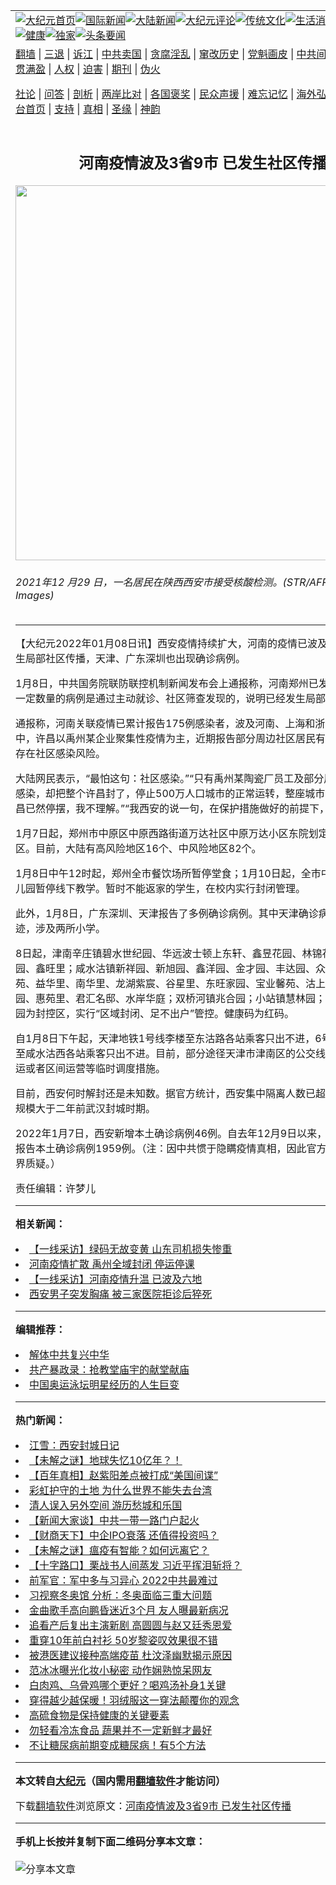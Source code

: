<a name="1" id="1" target="_blank"></a><span id="1"></span>
<table align=center border="0"><tr><td colspan="2" VALIGN=TOP><a href="https://github.com/ugusjm389/djy/blob/master/gb/nf1351518.md#1"><img src="https://raw.githubusercontent.com/ugusjm389/www/master/t/djy/1.jpg" title="大纪元首页" alt="大纪元首页"></a><a href="https://github.com/ugusjm389/djy/blob/master/gb/n24hr.md#1"><img src="https://raw.githubusercontent.com/ugusjm389/www/master/t/djy/3.jpg" title="国际新闻" alt="国际新闻"></a><a href="https://github.com/ugusjm389/djy/blob/master/gb/nsc413.md#1"><img src="https://raw.githubusercontent.com/ugusjm389/www/master/t/djy/4.jpg" title="大陆新闻" alt="大陆新闻"></a><a href="https://github.com/ugusjm389/djy/blob/master/gb/news392.md#1"><img src="https://raw.githubusercontent.com/ugusjm389/www/master/t/djy/5.jpg" title="大纪元评论" alt="大纪元评论"></a><a href="https://github.com/ugusjm389/djy/blob/master/gb/news2007.md#1"><img src="https://raw.githubusercontent.com/ugusjm389/www/master/t/djy/6.jpg" title="传统文化" alt="传统文化"></a><a href="https://github.com/ugusjm389/djy/blob/master/gb/news2008.md#1"><img src="https://raw.githubusercontent.com/ugusjm389/www/master/t/djy/7.jpg" title="生活消费" alt="生活消费"></a><a href="https://github.com/ugusjm389/djy/blob/master/gb/ncyule.md#1"><img src="https://raw.githubusercontent.com/ugusjm389/www/master/t/djy/8.jpg" title="娱乐休闲" alt="娱乐休闲"></a><a href="https://github.com/ugusjm389/djy/blob/master/gb/nsc1002.md#1"><img src="https://raw.githubusercontent.com/ugusjm389/www/master/t/djy/9.jpg" title="健康" alt="健康"></a><a href="https://github.com/ugusjm389/djy/blob/master/gb/nf6092.md#1"><img src="https://raw.githubusercontent.com/ugusjm389/www/master/t/djy/10a.jpg" title="独家" alt="独家"></a><a href="https://github.com/ugusjm389/djy/blob/master/gb/nf4514.md#1"><img src="https://raw.githubusercontent.com/ugusjm389/www/master/t/djy/12a.jpg" title="头条要闻" alt="头条要闻"></a></td></tr>
<tr><td colspan="2" VALIGN=TOP><a target="_blank" href="https://github.com/ugusjm389/www/blob/master/README.md?zsrh#1">翻墙</a> | <a target="_blank" href="https://github.com/ugusjm389/djy/blob/master/gb/nf5657.md#1">三退</a> | <a target="_blank" href="https://github.com/ugusjm389/djy/blob/master/gb/nf6124.md#1">诉江</a> | <a target="_blank" href="https://github.com/ugusjm389/djy/blob/master/gb/nf1176117.md#1">中共卖国</a> | <a target="_blank" href="https://github.com/ugusjm389/djy/blob/master/gb/nf5773.md#1">贪腐淫乱</a> | <a target="_blank" href="https://github.com/ugusjm389/djy/blob/master/gb/nf1176115.md#1">窜改历史</a> | <a target="_blank" href="https://github.com/ugusjm389/djy/blob/master/gb/nf1176107.md#1">党魁画皮</a> | <a target="_blank" href="https://github.com/ugusjm389/djy/blob/master/gb/nf1320400.md#1">中共间谍</a> | <a target="_blank" href="https://github.com/ugusjm389/djy/blob/master/gb/nf1176114.md#1">破坏传统</a> | <a target="_blank" href="https://github.com/ugusjm389/ntdtv/blob/master/gb/prog447_1.md#1">恶贯满盈</a> | <a target="_blank" href="https://github.com/ugusjm389/djy/blob/master/gb/ncid278.md#1">人权</a> | <a target="_blank" href="https://github.com/ugusjm389/djy/blob/master/gb/nf1176111.md#1">迫害</a> | <a target="_blank" href="https://gitlab.com/szzdlab/mh-qikan/blob/master/README.md#1">期刊</a> | <a target="_blank" href="https://github.com/ugusjm389/djy/blob/master/gb/nf5562.md#1">伪火</a></p><p><a target="_blank" href="https://github.com/ugusjm389/djy/blob/master/gb/9p.md#1">社论</a> | <a target="_blank" href="https://github.com/ugusjm389/djy/blob/master/gb/nf4378.md#1">问答</a> | <a target="_blank" href="https://github.com/ugusjm389/djy/blob/master/gb/nf5792.md#1">剖析</a> | <a target="_blank" href="https://github.com/ugusjm389/djy/blob/master/gb/nf5735.md#1">两岸比对</a> | <a target="_blank" href="https://github.com/ugusjm389/djy/blob/master/gb/nf6119.md#1">各国褒奖</a> | <a target="_blank" href="https://github.com/ugusjm389/djy/blob/master/gb/nf6120.md#1">民众声援</a> | <a target="_blank" href="https://github.com/ugusjm389/djy/blob/master/gb/nf1188594.md#1">难忘记忆</a> | <a target="_blank" href="https://github.com/ugusjm389/djy/blob/master/gb/nf3180.md#1">海外弘传</a> | <a target="_blank" href="https://github.com/ugusjm389/djy/blob/master/gb/nf5410.md#1">万人上访</a> | <a target="_blank" href="https://github.com/ugusjm389/www/blob/master/README.md?zsrh#1">平台首页</a> | <a target="_blank" href="https://github.com/ugusjm389/djy/blob/master/gb/nf4386.md#1">支持</a> | <a target="_blank" href="https://github.com/ugusjm389/djy/blob/master/gb/nf4389.md#1">真相</a> | <a target="_blank" href="https://github.com/ugusjm389/djy/blob/master/gb/nf5790.md#1">圣缘</a> | <a target="_blank" href="https://github.com/ugusjm389/djy/blob/master/gb/nf4786.md#1">神韵</a></td></tr>
<tr><td VALIGN=TOP width="626"><h2 align=center>河南疫情波及3省9市 已发生社区传播</h2>
<img width="600" src="https://i.epochtimes.com/assets/uploads/2022/01/id13490251-GettyImages-1237454371-600x400.jpg" />
<h6>2021年12 月29 日，一名居民在陕西西安市接受核酸检测。(STR/AFP via Getty Images)
</h6>
<hr>
	<p>【大纪元2022年01月08日讯】<ahref="https://github.com/ugusjm389/djy/blob/master/gb/tag/%E8%A5%BF%E5%AE%89%E7%96%AB%E6%83%85.md#1">西安疫情</a>持续扩大，河南的疫情已波及3省9市，并发生局部<ahref="https://github.com/ugusjm389/djy/blob/master/gb/tag/%E7%A4%BE%E5%8C%BA%E4%BC%A0%E6%92%AD.md#1">社区传播</a>，天津、广东深圳也出现确诊病例。</p>
<p>1月8日，中共国务院联防联控机制新闻发布会上通报称，河南郑州已发现的病例中有一定数量的病例是通过主动就诊、社区筛查发现的，说明已经发生局部的<ahref="https://github.com/ugusjm389/djy/blob/master/gb/tag/%E7%A4%BE%E5%8C%BA%E4%BC%A0%E6%92%AD.md#1">社区传播</a>。</p>
<p>通报称，河南关联疫情已累计报告175例感染者，波及河南、上海和浙江3省9市。其中，许昌以禹州某企业聚集性疫情为主，近期报告部分周边社区居民有感染的情况，存在社区感染风险。</p>
<p>大陆网民表示，“最怕这句：社区感染。”“只有禹州某陶瓷厂员工及部分周边社区居民感染，却把整个许昌封了，停止500万人口城市的正常运转，整座城市活力尽失。许昌已然停摆，我不理解。”“我西安的说一句，在保护措施做好的前提下，多囤点吃的。”</p>
<p>1月7日起，郑州市中原区中原西路街道万达社区中原万达小区东院划定为中风险地区。目前，大陆有高风险地区16个、中风险地区82个。</p>
<p>1月8日中午12时起，郑州全市餐饮场所暂停堂食；1月10日起，全市中小学校、幼儿园暂停线下教学。暂时不能返家的学生，在校内实行封闭管理。</p>
<p>此外，1月8日，广东深圳、天津报告了多例确诊病例。其中天津确诊病例的活动轨迹，涉及两所小学。</p>
<p>8日起，津南辛庄镇碧水世纪园、华远波士顿上东轩、鑫昱花园、林锦花园、义佳花园、鑫旺里；咸水沽镇新祥园、新旭园、鑫洋园、金才园、丰达园、众惠里、紫江馨苑、益华里、南华里、龙湖紫宸、谷星里、东旺家园、宝业馨苑、沽上江南、合畅园、惠苑里、君汇名邸、水岸华庭；双桥河镇兆合园；小站镇慧林园；北闸口镇尚礼园为封控区，实行“区域封闭、足不出户”管控。健康码为红码。</p>
<p>自1月8日下午起，天津地铁1号线李楼至东沽路各站乘客只出不进，6号线二期双港至咸水沽西各站乘客只出不进。目前，部分途径天津市津南区的公交线路采取临时停运或者区间运营等临时调度措施。</p>
<p>目前，西安何时解封还是未知数。据官方统计，西安集中隔离人数已超过4.5万人，规模大于二年前武汉封城时期。</p>
<p>2022年1月7日，西安新增本土确诊病例46例。自去年12月9日以来，西安全市累计报告本土确诊病例1959例。（注：因中共惯于隐瞒疫情真相，因此官方的数据备受外界质疑。）</p>
<p>责任编辑：许梦儿</p>
	
<hr>


<strong>相关新闻：</strong>
<li><a href="https://github.com/ugusjm389/djy/blob/master/gb/21/8/19/n13174241.md#1">【一线采访】绿码无故变黄 山东司机损失惨重</a></li>
<li><a href="https://github.com/ugusjm389/djy/blob/master/gb/22/1/3/n13478417.md#1">河南疫情扩散 禹州全域封闭 停运停课</a></li>
<li><a href="https://github.com/ugusjm389/djy/blob/master/gb/22/1/5/n13483086.md#1">【一线采访】河南疫情升温 已波及六地</a></li>
<li><a href="https://github.com/ugusjm389/djy/blob/master/gb/22/1/7/n13487460.md#1">西安男子突发胸痛 被三家医院拒诊后猝死</a></li>
<hr>


<strong>编辑推荐：</strong>
<li><a href="https://github.com/upjkzu3674/djy/blob/master/gb/18/3/21/n10237682.md?dfh#1" target="_blank">解体中共复兴中华</a></li><li><a href="https://github.com/tsiac2612/djy/blob/master/gb/18/5/15/n10394634.md#1" target="_blank">共产暴政录：抢教堂庙宇的献堂献庙</a></li><li><a href="https://github.com/tsiac2612/djy/blob/master/gb/18/7/5/n10539350.md#1" target="_blank">中国奥运泳坛明星经历的人生巨变</a></li>
<hr>

<strong>热门新闻：</strong>
<li><a href="https://github.com/yvvtxv334/djy/blob/master/gb/22/1/4/n13481009.md#1">江雪：西安封城日记</a></li>
<li><a href="https://github.com/yvvtxv334/djy/blob/master/gb/22/1/3/n13477735.md#1">【未解之谜】地球失忆10亿年？！</a></li>
<li><a href="https://github.com/yvvtxv334/djy/blob/master/gb/21/12/30/n13470511.md#1">【百年真相】赵紫阳差点被打成“美国间谍”</a></li>
<li><a href="https://github.com/yvvtxv334/djy/blob/master/gb/22/1/2/n13476849.md#1">彩虹护守的土地 为什么世界不能失去台湾</a></li>
<li><a href="https://github.com/yvvtxv334/djy/blob/master/gb/21/12/19/n13446848.md#1">清人误入另外空间 游历愁城和乐国</a></li>
<li><a href="https://github.com/yvvtxv334/djy/blob/master/gb/22/1/7/n13488835.md#1">【新闻大家谈】中共一带一路门户起火</a></li>
<li><a href="https://github.com/yvvtxv334/djy/blob/master/gb/22/1/7/n13489109.md#1">【财商天下】中企IPO衰落 还值得投资吗？</a></li>
<li><a href="https://github.com/yvvtxv334/djy/blob/master/gb/21/12/30/n13470138.md#1">【未解之谜】瘟疫有智能？如何远离它？</a></li>
<li><a href="https://github.com/yvvtxv334/djy/blob/master/gb/22/1/6/n13486673.md#1">【十字路口】栗战书人间蒸发 习近平挥泪斩将？</a></li>
<li><a href="https://github.com/yvvtxv334/djy/blob/master/gb/22/1/5/n13483274.md#1">前军官：军中多与习异心 2022中共最难过</a></li>
<li><a href="https://github.com/yvvtxv334/djy/blob/master/gb/22/1/6/n13485981.md#1">习视察冬奥馆 分析：冬奥面临三重大问题</a></li>
<li><a href="https://github.com/yvvtxv334/djy/blob/master/gb/22/1/6/n13487061.md#1">金曲歌手高向鹏昏迷近3个月 友人曝最新病况</a></li>
<li><a href="https://github.com/yvvtxv334/djy/blob/master/gb/22/1/5/n13484528.md#1">追看产后复出主演新剧 高圆圆与赵又廷秀恩爱</a></li>
<li><a href="https://github.com/yvvtxv334/djy/blob/master/gb/22/1/5/n13484744.md#1">重穿10年前白衬衫 50岁黎姿叹效果很不错</a></li>
<li><a href="https://github.com/yvvtxv334/djy/blob/master/gb/22/1/6/n13487185.md#1">被港医建议接种高端疫苗 杜汶泽幽默揭示原因</a></li>
<li><a href="https://github.com/yvvtxv334/djy/blob/master/gb/22/1/6/n13486884.md#1">范冰冰曝光化妆小秘密 动作娴熟惊呆网友</a></li>
<li><a href="https://github.com/yvvtxv334/djy/blob/master/gb/22/1/5/n13482515.md#1">白肉鸡、乌骨鸡哪个更好？喝鸡汤补身1关键</a></li>
<li><a href="https://github.com/yvvtxv334/djy/blob/master/gb/22/1/3/n13477743.md#1">穿得越少越保暖！羽绒服这一穿法颠覆你的观念</a></li>
<li><a href="https://github.com/yvvtxv334/djy/blob/master/gb/22/1/6/n13486390.md#1">高硫食物是保持健康的关键要素</a></li>
<li><a href="https://github.com/yvvtxv334/djy/blob/master/gb/22/1/5/n13483766.md#1">勿轻看冷冻食品 蔬果并不一定新鲜才最好</a></li>
<li><a href="https://github.com/yvvtxv334/djy/blob/master/gb/22/1/7/n13488671.md#1">不让糖尿病前期变成糖尿病！有5个方法</a></li>
<hr>

<strong>本文转自<a href="https://www.epochtimes.com">大纪元</a>（国内需用<a href="https://github.com/ugusjm389/www/blob/master/README.md#8">翻墙软件</a>才能访问）</strong><p>下载<a href="https://github.com/ugusjm389/www/blob/master/README.md#8">翻墙软件</a>浏览原文：<a href="https://www.epochtimes.com/gb/22/1/8/n13490248.htm">河南疫情波及3省9市 已发生社区传播</a></p><hr>

<strong>手机上长按并复制下面二维码分享本文章：</strong><br><br><img src="https://chart.apis.google.com/chart?cht=qr&chs=240x240&choe=UTF-8&chld=M|2&chl=https://github.com/ugusjm389/djy/blob/master/gb/22/1/8/n13490248.md%231" title="分享本文章"></td><td VALIGN=TOP><a href="https://github.com/ugusjm389/djy/blob/master/gb/16/1/21/n4622075.md?dfh#1" target="_blank"><img src="https://raw.githubusercontent.com/ugusjm389/djy/master/gb/300/wei-f1.jpg" title="中共的伪火骗局"  alt="中共的伪火骗局"></a><br><a href="https://github.com/ugusjm389/www/blob/master/README.md?dfh#9" target="_blank"><img src="https://raw.githubusercontent.com/ugusjm389/djy/master/gb/300/yong-h.jpg" title="永恒的见证"  alt="永恒的见证"></a><br><a href="https://github.com/ugusjm389/djy/blob/master/gb/13/9/29/n3974789.md?dfh#1" target="_blank"><img src="https://raw.githubusercontent.com/ugusjm389/djy/master/gb/300/shang-lnz.jpg" title="善良女子被中共投男牢"  alt="善良女子被中共投男牢"></a><br><a href="https://github.com/ugusjm389/djy/blob/master/gb/16/3/16/n4663449.md?dfh#1" target="_blank"><img src="https://raw.githubusercontent.com/ugusjm389/djy/master/gb/300/huo-z3.jpg" title="警卫目击活摘器官"  alt="警卫目击活摘器官"></a><br><a href="https://github.com/ugusjm389/djy/blob/master/gb/16/8/7/n8177641.md?dfh#1" target="_blank"><img src="https://raw.githubusercontent.com/ugusjm389/djy/master/gb/300/huo-z4.jpg" title="证人描述活摘恐怖"  alt="证人描述活摘恐怖"></a><br><a href="https://github.com/ugusjm389/djy/blob/master/gb/10/4/19/n2881569.md?dfh#1" target="_blank"><img src="https://raw.githubusercontent.com/ugusjm389/djy/master/gb/300/huo-z1.jpg" title="揭开活摘器官黑幕"  alt="揭开活摘器官黑幕"></a><br><a href="https://github.com/ugusjm389/djy/blob/master/gb/10/11/7/n3077476.md?dfh#1" target="_blank"><img src="https://raw.githubusercontent.com/ugusjm389/djy/master/gb/300/ma-ks.jpg" title="马克思的成魔之路"  alt="马克思的成魔之路"></a><br><a href="https://github.com/ugusjm389/djy/blob/master/gb/14/6/9/n4173977.md?dfh#1" target="_blank"><img src="https://raw.githubusercontent.com/ugusjm389/djy/master/gb/300/chang-zs.jpg" title="藏字石 蕴天机"  alt="藏字石 蕴天机"></a><br><a href="https://github.com/ugusjm389/djy/blob/master/gb/18/5/10/n10381511.md?dfh#1" target="_blank"><img src="https://raw.githubusercontent.com/ugusjm389/djy/master/gb/300/st1.jpg" title="关注三亿人三退"  alt="关注三亿人三退"></a><br><a href="https://github.com/ugusjm389/djy/blob/master/gb/18/3/21/n10237682.md?dfh#1" target="_blank"><img src="https://raw.githubusercontent.com/ugusjm389/djy/master/gb/300/jie-t.jpg" title="解体中共复兴中华"  alt="解体中共复兴中华"></a><br><a href="https://github.com/ugusjm389/djy/blob/master/gb/9/2/9/n2422991.md?dfh#1" target="_blank"><img src="https://raw.githubusercontent.com/ugusjm389/djy/master/gb/300/gao-zs.jpg" title="中共迫害良心律师"  alt="中共迫害良心律师"></a><br><a href="https://github.com/ugusjm389/djy/blob/master/gb/18/12/9/n10900044.md?dfh#1" target="_blank"><img src="https://raw.githubusercontent.com/ugusjm389/djy/master/gb/300/sj1.jpg" title="三百多万人举报江泽民"  alt="三百多万人举报江泽民"></a><br><a href="https://github.com/ugusjm389/djy/blob/master/gb/18/8/28/n10672014.md?dfh#1" target="_blank"><img src="https://raw.githubusercontent.com/ugusjm389/djy/master/gb/300/sj2.jpg" title="这些官员为何起诉江泽民"  alt="这些官员为何起诉江泽民"></a><br><a href="https://github.com/ugusjm389/djy/blob/master/gb/8/12/18/n2367165.md?dfh#1" target="_blank"><img src="https://raw.githubusercontent.com/ugusjm389/djy/master/gb/300/liangan.jpg" title="海峡两岸的强烈对比"  alt="海峡两岸的强烈对比"></a><br><a href="https://github.com/ugusjm389/djy/blob/master/gb/15/12/10/n4593139.md?dfh#1" target="_blank"><img src="https://raw.githubusercontent.com/ugusjm389/djy/master/gb/300/jia-ndzl.jpg" title="加拿大总理的贺信"  alt="加拿大总理的贺信"></a><br><a href="https://github.com/ugusjm389/djy/blob/master/gb/11/6/17/n3289382.md?dfh#1" target="_blank"><img src="https://raw.githubusercontent.com/ugusjm389/djy/master/gb/300/xiao-wd.jpg" title="探寻真相兼听则明"  alt="探寻真相兼听则明"></a><br><a href="https://github.com/ugusjm389/djy/blob/master/gb/18/10/27/n10812623.md?dfh#1" target="_blank"><img src="https://raw.githubusercontent.com/ugusjm389/djy/master/gb/300/yindu.jpg" title="印度媒体报道东方"  alt="印度媒体报道东方"></a><br><a href="https://github.com/ugusjm389/djy/blob/master/gb/18/6/9/n10469652.md?dfh#1" target="_blank"><img src="https://raw.githubusercontent.com/ugusjm389/djy/master/gb/300/xie-j.jpg" title="不一样的海外校园"  alt="不一样的海外校园"></a><br><a href="https://github.com/ugusjm389/djy/blob/master/gb/7/4/5/n1669415.md?dfh#1" target="_blank"><img src="https://raw.githubusercontent.com/ugusjm389/djy/master/gb/300/li-up.jpg" title="从大师到徒弟的传奇"  alt="从大师到徒弟的传奇"></a><br><a href="https://github.com/ugusjm389/djy/blob/master/gb/17/5/26/n9191512.md?dfh#1" target="_blank"><img src="https://raw.githubusercontent.com/ugusjm389/djy/master/gb/300/zfl2.jpg" title="亿万人与东方一本奇书"  alt="亿万人与东方一本奇书"></a><br><a href="https://github.com/ugusjm389/djy/blob/master/gb/13/11/27/n4020290.md?dfh#1" target="_blank"><img src="https://raw.githubusercontent.com/ugusjm389/djy/master/gb/300/zhen-h.jpg" title="大陆见不到的震撼场面"  alt="大陆见不到的震撼场面"></a><br><a href="https://github.com/ugusjm389/djy/blob/master/gb/15/7/17/n4482910.md?dfh#1" target="_blank"><img src="https://raw.githubusercontent.com/ugusjm389/djy/master/gb/300/dalu-sk.jpg" title="人心向善 大陆当初盛况"  alt="人心向善 大陆当初盛况"></a><br><a href="https://github.com/ugusjm389/djy/blob/master/gb/19/1/5/n10955468.md?dfh#1" target="_blank"><img src="https://raw.githubusercontent.com/ugusjm389/djy/master/gb/300/zfl1.jpg" title="追寻真理 这书讲什么"  alt="追寻真理 这书讲什么"></a><br><a href="https://github.com/ugusjm389/www/blob/master/README.md?dfh#1" target="_blank"><img src="https://raw.githubusercontent.com/ugusjm389/djy/master/gb/300/fq1.jpg" title="下载免费翻墙软件"  alt="下载免费翻墙软件"></a><br></td></tr></table>
